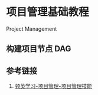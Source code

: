 # 项目管理基础教程


Project Management


## 构建项目节点 DAG



## 参考链接
1. [领英学习-项目管理-项目管理技能](https://cn.linkedin.com/learning/project-management-foundations-schedules-3?trk=course_title&upsellOrderOrigin=default_guest_learning)